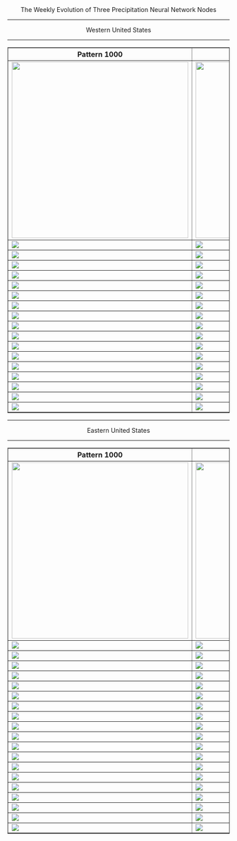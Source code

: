 <html>
  <head>
    <meta charset="utf-8">
    <meta name="viewport" content="width=device-width, initial-scale=1">
  </head>
  <body>
    <center>The Weekly Evolution of Three Precipitation Neural Network Nodes
  <hr>

<table border="1" cellpadding="1" cellspacing="1">
    <tr>
      <th>Pattern 1000</th>
      <th>Pattern 2000</th>
      <th>Pattern 3000</th>
    </tr>
    <tr>
      <td><img src="https://user-images.githubusercontent.com/75145898/108226847-7e6ade80-70fa-11eb-8543-b7e78eb28470.png" width="400"></td>
      <td><img src="https://user-images.githubusercontent.com/75145898/108226849-7f037500-70fa-11eb-9f1b-d8bd81c3164c.png" width="400"></td>
      <td><img src="https://user-images.githubusercontent.com/75145898/108226850-7f037500-70fa-11eb-8e74-8e79bcb3146d.png" width="400"></td>
    </tr>
    <tr>
      <td><img src="https://user-images.githubusercontent.com/75145898/108226852-7f037500-70fa-11eb-8efe-130780ee9eb3.png"></td>
      <td><img src="https://user-images.githubusercontent.com/75145898/108226854-7f037500-70fa-11eb-98dc-936585dd88e2.png"></td>
      <td><img src="https://user-images.githubusercontent.com/75145898/108226856-7f9c0b80-70fa-11eb-9c3e-e03250bf1864.png"></td>
    </tr>
    <tr>
      <td><img src="https://user-images.githubusercontent.com/75145898/108226857-7f9c0b80-70fa-11eb-8d9c-6e00c0319688.png"></td>
      <td><img src="https://user-images.githubusercontent.com/75145898/108226859-7f9c0b80-70fa-11eb-8cc3-27253c3a7899.png"></td>
      <td><img src="https://user-images.githubusercontent.com/75145898/108226860-8034a200-70fa-11eb-8b05-aa663f13093d.png"></td>
    </tr>
    <tr>
      <td><img src="https://user-images.githubusercontent.com/75145898/108226861-8034a200-70fa-11eb-85c2-599ebeb63bb6.png"></td>
      <td><img src="https://user-images.githubusercontent.com/75145898/108226862-8034a200-70fa-11eb-849b-35f2a8465355.png"></td>
      <td><img src="https://user-images.githubusercontent.com/75145898/108226863-8034a200-70fa-11eb-810a-9ae38f98114e.png"></td>
    </tr>
    <tr>
      <td><img src="https://user-images.githubusercontent.com/75145898/108230543-2209be00-70fe-11eb-8d2d-e767d4e72787.png"></td>
      <td><img src="https://user-images.githubusercontent.com/75145898/108230545-22a25480-70fe-11eb-8012-5bf0c33b8f72.png"></td>
      <td><img src="https://user-images.githubusercontent.com/75145898/108230546-22a25480-70fe-11eb-9b3c-82f8e92726e6.png"></td>
    </tr>
    <tr>
      <td><img src="https://user-images.githubusercontent.com/75145898/108230548-22a25480-70fe-11eb-8f10-1a63d8a3da3c.png"></td>
      <td><img src="https://user-images.githubusercontent.com/75145898/108230550-233aeb00-70fe-11eb-8bca-cb8da7ed5d24.png"></td>
      <td><img src="https://user-images.githubusercontent.com/75145898/108230551-233aeb00-70fe-11eb-8853-764b03fa7c1a.png"></td>
    </tr>
    <tr>
      <td><img src="https://user-images.githubusercontent.com/75145898/108230553-233aeb00-70fe-11eb-8859-e1a87994cb01.png"></td>
      <td><img src="https://user-images.githubusercontent.com/75145898/108230555-233aeb00-70fe-11eb-8e60-2843fd0d2bd6.png"></td>
      <td><img src="https://user-images.githubusercontent.com/75145898/108230556-23d38180-70fe-11eb-87c6-1336a1da3dad.png"></td>
    </tr>
    <tr>
      <td><img src="https://user-images.githubusercontent.com/75145898/108243597-81ba9600-710b-11eb-9609-a638e1febca2.png"></td>
      <td><img src="https://user-images.githubusercontent.com/75145898/108243599-82532c80-710b-11eb-8076-7733049bcb89.png"></td>
      <td><img src="https://user-images.githubusercontent.com/75145898/108243601-82532c80-710b-11eb-9a09-281b7c2c3e7c.png"></td>
    </tr>
    <tr>
      <td><img src="https://user-images.githubusercontent.com/75145898/108243603-82ebc300-710b-11eb-992f-84bb9932bd1a.png"></td>
      <td><img src="https://user-images.githubusercontent.com/75145898/108243604-82ebc300-710b-11eb-894c-0aa2e5a5a6c3.png"></td>
      <td><img src="https://user-images.githubusercontent.com/75145898/108243605-82ebc300-710b-11eb-958f-1903cc15b54d.png"></td>
    </tr>
    <tr>
      <td><img src="https://user-images.githubusercontent.com/75145898/108243606-82ebc300-710b-11eb-83e2-4d4ae4272a00.png"></td>
      <td><img src="https://user-images.githubusercontent.com/75145898/108243607-82ebc300-710b-11eb-837e-f9d33d8727da.png"></td>
      <td><img src="https://user-images.githubusercontent.com/75145898/108243608-83845980-710b-11eb-902d-cc4c5a76eb99.png"></td>
    </tr>
    <tr>
      <td><img src="https://user-images.githubusercontent.com/75145898/108243610-83845980-710b-11eb-9ac8-84e2c9ca9939.png"></td>
      <td><img src="https://user-images.githubusercontent.com/75145898/108243611-83845980-710b-11eb-88d7-7bb36acdda6f.png"></td>
      <td><img src="https://user-images.githubusercontent.com/75145898/108243613-83845980-710b-11eb-9f75-e4ab8928c052.png"></td>
    </tr>
    <tr>
      <td><img src="https://user-images.githubusercontent.com/75145898/108243616-841cf000-710b-11eb-9849-45d9222d0e86.png"></td>
      <td><img src="https://user-images.githubusercontent.com/75145898/108243617-841cf000-710b-11eb-9120-87a61ea81854.png"></td>
      <td><img src="https://user-images.githubusercontent.com/75145898/108243618-84b58680-710b-11eb-84df-9ac6d21fe44e.png"></td>
    </tr>
    <tr>
      <td><img src="https://user-images.githubusercontent.com/75145898/108243620-84b58680-710b-11eb-97b4-9612a65a8dee.png"></td>
      <td><img src="https://user-images.githubusercontent.com/75145898/108243621-84b58680-710b-11eb-90a7-df90ff349f8e.png"></td>
      <td><img src="https://user-images.githubusercontent.com/75145898/108243623-854e1d00-710b-11eb-8362-1bc542b4607b.png"></td>
    </tr>
    <tr>
      <td><img src="https://user-images.githubusercontent.com/75145898/108770856-152f0500-7518-11eb-88bc-b799903262ae.png"></td>
      <td><img src="https://user-images.githubusercontent.com/75145898/108770861-15c79b80-7518-11eb-8f78-d9cd2dcc858c.png"></td>
      <td><img src="https://user-images.githubusercontent.com/75145898/108770864-16603200-7518-11eb-91ad-b1191d97e2be.png"></td>
    </tr>
    <tr>
      <td><img src="https://user-images.githubusercontent.com/75145898/109684098-2cd04400-7b3d-11eb-9284-c099025a1e4d.png"></td>
      <td><img src="https://user-images.githubusercontent.com/75145898/109684128-348fe880-7b3d-11eb-91f5-dcd84c032ffd.png"></td>
      <td><img src="https://user-images.githubusercontent.com/75145898/109684167-3ce82380-7b3d-11eb-945d-c09cc6cb9e43.png"></td>
    </tr>
    <tr>
      <td><img src="https://user-images.githubusercontent.com/75145898/110349324-da38d100-7fef-11eb-83fd-5f1c7a7d4be5.png"></td>
      <td><img src="https://user-images.githubusercontent.com/75145898/110349390-e6bd2980-7fef-11eb-8dcd-4daa500b8b9b.png"></td>
      <td><img src="https://user-images.githubusercontent.com/75145898/110349477-fb99bd00-7fef-11eb-9788-c394d47fc506.png"></td>
    </tr>
    <tr>
      <td><img src="https://user-images.githubusercontent.com/75145898/111381390-47410c00-866b-11eb-80d7-024d8a00ac76.png"></td>
      <td><img src="https://user-images.githubusercontent.com/75145898/111381417-4f00b080-866b-11eb-91d8-9e188af7c1ee.png"></td>
      <td><img src="https://user-images.githubusercontent.com/75145898/111381456-5c1d9f80-866b-11eb-888a-702a3967d4ec.png"></td>
    </tr>
    <tr>
      <td><img src="https://user-images.githubusercontent.com/75145898/115426597-e2bf2280-a1bd-11eb-97cc-8b918a09fa1c.png"></td>
      <td><img src="https://user-images.githubusercontent.com/75145898/115426647-ee124e00-a1bd-11eb-8ebe-453374be83b8.png"></td>
      <td><img src="https://user-images.githubusercontent.com/75145898/115426693-fcf90080-a1bd-11eb-9a35-c92a67321f64.png"></td>
    </tr>


Western United States
<hr>



<table border="1" cellpadding="1" cellspacing="1">
    <tr>
      <th>Pattern 1000</th>
      <th>Pattern 2000</th>
      <th>Pattern 3000</th>
    </tr>
    <tr>
      <td><img src="https://user-images.githubusercontent.com/75145898/108250029-00670180-7113-11eb-91fd-a98967d1fc2d.png" width="400"></td>
      <td><img src="https://user-images.githubusercontent.com/75145898/108250003-fd6c1100-7112-11eb-8759-257dbbed1f43.png" width="400"></td>
      <td><img src="https://user-images.githubusercontent.com/75145898/108250006-fe04a780-7112-11eb-9ec6-36aad4d0230b.png" width="400"></td>
    </tr>
    <tr>
      <td><img src="https://user-images.githubusercontent.com/75145898/108250008-fe04a780-7112-11eb-9696-664009ba21c9.png"></td>
      <td><img src="https://user-images.githubusercontent.com/75145898/108250009-fe04a780-7112-11eb-940c-a006df93e00a.png"></td>
      <td><img src="https://user-images.githubusercontent.com/75145898/108250010-fe04a780-7112-11eb-87fc-16df0305a206.png"></td>
    </tr>
    <tr>
      <td><img src="https://user-images.githubusercontent.com/75145898/108250013-fe04a780-7112-11eb-814f-4d6376097b26.png"></td>
      <td><img src="https://user-images.githubusercontent.com/75145898/108250014-fe9d3e00-7112-11eb-877a-7d6ab890cd75.png"></td>
      <td><img src="https://user-images.githubusercontent.com/75145898/108250015-fe9d3e00-7112-11eb-9334-be3a42127d58.png"></td>
    </tr>
    <tr>
      <td><img src="https://user-images.githubusercontent.com/75145898/108250017-ff35d480-7112-11eb-97f8-d01ab922368a.png"></td>
      <td><img src="https://user-images.githubusercontent.com/75145898/108250018-ff35d480-7112-11eb-9ebb-a2f6fb6c1590.png"></td>
      <td><img src="https://user-images.githubusercontent.com/75145898/108250019-ff35d480-7112-11eb-8df4-e58dc4dbe1c2.png"></td>
    </tr>
    <tr>
      <td><img src="https://user-images.githubusercontent.com/75145898/108250020-ff35d480-7112-11eb-86a0-2aed9e78f912.png"></td>
      <td><img src="https://user-images.githubusercontent.com/75145898/108250022-ffce6b00-7112-11eb-9a38-bd7801c5df63.png"></td>
      <td><img src="https://user-images.githubusercontent.com/75145898/108250023-ffce6b00-7112-11eb-8e8e-f199b13bb263.png"></td>
    </tr>
    <tr>
      <td><img src="https://user-images.githubusercontent.com/75145898/108250025-ffce6b00-7112-11eb-8c9b-2deced440c1f.png"></td>
      <td><img src="https://user-images.githubusercontent.com/75145898/108250026-ffce6b00-7112-11eb-8a94-a80ab755aa3b.png"></td>
      <td><img src="https://user-images.githubusercontent.com/75145898/108250027-ffce6b00-7112-11eb-9191-84cf5bd1bfe6.png"></td>
    </tr>
    <tr>
      <td><img src="https://user-images.githubusercontent.com/75145898/108263594-b89ca600-7123-11eb-885d-846b9bc90e3d.png"></td>
      <td><img src="https://user-images.githubusercontent.com/75145898/108263596-b9353c80-7123-11eb-9138-3dd07912aff2.png"></td>
      <td><img src="https://user-images.githubusercontent.com/75145898/108263597-b9353c80-7123-11eb-8220-b1938b4c5c9e.png"></td>
    </tr>
    <tr>
      <td><img src="https://user-images.githubusercontent.com/75145898/108263599-b9353c80-7123-11eb-9cc9-58438a1fa703.png"></td>
      <td><img src="https://user-images.githubusercontent.com/75145898/108263602-b9cdd300-7123-11eb-9e12-0c5b460fb78d.png"></td>
      <td><img src="https://user-images.githubusercontent.com/75145898/108263603-b9cdd300-7123-11eb-954d-ceb5c809fe11.png"></td>
    </tr>
    <tr>
      <td><img src="https://user-images.githubusercontent.com/75145898/108263605-b9cdd300-7123-11eb-8679-f43af764dc85.png"></td>
      <td><img src="https://user-images.githubusercontent.com/75145898/108263607-b9cdd300-7123-11eb-9b47-f3dc0b60eb63.png"></td>
      <td><img src="https://user-images.githubusercontent.com/75145898/108263608-ba666980-7123-11eb-9bc0-3cec3aaaeb40.png"></td>
    </tr>
    <tr>
      <td><img src="https://user-images.githubusercontent.com/75145898/108263610-ba666980-7123-11eb-810c-47bebb9c384f.png"></td>
      <td><img src="https://user-images.githubusercontent.com/75145898/108263611-ba666980-7123-11eb-960d-c0bd97795f1e.png"></td>
      <td><img src="https://user-images.githubusercontent.com/75145898/108263612-baff0000-7123-11eb-9caa-e6c47022ff1b.png"></td>
    </tr>
    <tr>
      <td><img src="https://user-images.githubusercontent.com/75145898/108263613-baff0000-7123-11eb-93b3-ce311d8ba27d.png"></td>
      <td><img src="https://user-images.githubusercontent.com/75145898/108263614-baff0000-7123-11eb-8a95-23310bef13d7.png"></td>
      <td><img src="https://user-images.githubusercontent.com/75145898/108263615-baff0000-7123-11eb-87ac-a6fe6bca4fed.png"></td>
    </tr>
    <tr>
      <td><img src="https://user-images.githubusercontent.com/75145898/108263616-baff0000-7123-11eb-92aa-597b8f2f254b.png"></td>
      <td><img src="https://user-images.githubusercontent.com/75145898/108263617-bb979680-7123-11eb-92eb-1eed7aa66054.png"></td>
      <td><img src="https://user-images.githubusercontent.com/75145898/108263618-bb979680-7123-11eb-97b0-a8103ff080d6.png"></td>
    </tr>
    <tr>
      <td><img src="https://user-images.githubusercontent.com/75145898/108263619-bb979680-7123-11eb-81f2-1505582b6d07.png"></td>
      <td><img src="https://user-images.githubusercontent.com/75145898/108263621-bb979680-7123-11eb-8d21-a681b03205bd.png"></td>
      <td><img src="https://user-images.githubusercontent.com/75145898/108263623-bc302d00-7123-11eb-9a3c-82223cd0085a.png"></td>
    </tr>
    <tr>
      <td><img src="https://user-images.githubusercontent.com/75145898/108770854-152f0500-7518-11eb-96de-dc3e8df404b8.png"></td>
      <td><img src="https://user-images.githubusercontent.com/75145898/108770859-15c79b80-7518-11eb-81a9-8132f430f5db.png"></td>
      <td><img src="https://user-images.githubusercontent.com/75145898/108770863-15c79b80-7518-11eb-97f6-0492f9953982.png"></td>
    </tr>
    <tr>
      <td><img src="https://user-images.githubusercontent.com/75145898/109683980-11fdcf80-7b3d-11eb-8e0f-bce24cb45c1c.png"></td>
      <td><img src="https://user-images.githubusercontent.com/75145898/109684007-175b1a00-7b3d-11eb-9756-fadb1f199bd8.png"></td>
      <td><img src="https://user-images.githubusercontent.com/75145898/109684030-1d50fb00-7b3d-11eb-835e-ef19b6ef7678.png"></td>
    </tr>
    <tr>
      <td><img src="https://user-images.githubusercontent.com/75145898/110349205-b7a6b800-7fef-11eb-97b7-bd17a33a8662.png"></td>
      <td><img src="https://user-images.githubusercontent.com/75145898/110349228-bd9c9900-7fef-11eb-92e6-ee443b177c91.png"></td>
      <td><img src="https://user-images.githubusercontent.com/75145898/110349251-c2614d00-7fef-11eb-9be4-b587dfb9f698.png"></td>
    </tr>
    <tr>
      <td><img src="https://user-images.githubusercontent.com/75145898/111381515-6c357f00-866b-11eb-9649-97f08a6c5f3b.png"></td>
      <td><img src="https://user-images.githubusercontent.com/75145898/111381532-72c3f680-866b-11eb-8bec-75d179f8b446.png"></td>
      <td><img src="https://user-images.githubusercontent.com/75145898/111381548-78214100-866b-11eb-81e9-c6176c20cd93.png"></td>
    </tr>
    <tr>
      <td><img src="https://user-images.githubusercontent.com/75145898/115428201-63325300-a1bf-11eb-9d28-31d37e87bd1f.png"></td>
      <td><img src="https://user-images.githubusercontent.com/75145898/115428223-69c0ca80-a1bf-11eb-9d87-c02c8a360241.png"></td>
      <td><img src="https://user-images.githubusercontent.com/75145898/115428245-704f4200-a1bf-11eb-9979-ae9719d81409.png"></td>
    </tr>
    <tr>
      <td><img src="https://user-images.githubusercontent.com/75145898/115429368-96291680-a1c0-11eb-8c68-7fbd52ea888b.png"></td>
      <td><img src="https://user-images.githubusercontent.com/75145898/115429407-9d502480-a1c0-11eb-9c3a-51f7b02eae4c.png"></td>
      <td><img src="https://user-images.githubusercontent.com/75145898/115429451-a640f600-a1c0-11eb-860a-37447bcf18a3.png"></td>
    </tr>
    <tr>
      <td><img src="https://user-images.githubusercontent.com/75145898/115430464-a1c90d00-a1c1-11eb-9702-d4bb7026445f.png"></td>
      <td><img src="https://user-images.githubusercontent.com/75145898/115430486-a68dc100-a1c1-11eb-92c3-24c492edb97c.png"></td>
      <td><img src="https://user-images.githubusercontent.com/75145898/115430532-ad1c3880-a1c1-11eb-998e-9b9f068bb424.png"></td>
    </tr>
  <hr>
  
Eastern United States
<hr>
  

